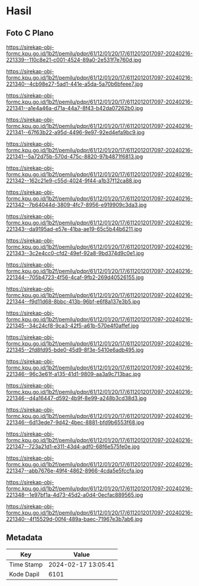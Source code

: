 # Hasil

## Foto C Plano

https://sirekap-obj-formc.kpu.go.id/1b2f/pemilu/pdpr/61/12/01/20/17/6112012017097-20240216-221339--110c8e21-c001-4524-89a0-2e531f7e760d.jpg

https://sirekap-obj-formc.kpu.go.id/1b2f/pemilu/pdpr/61/12/01/20/17/6112012017097-20240216-221340--4cb98e27-5ad1-441e-a5da-5a70b6bfeee7.jpg

https://sirekap-obj-formc.kpu.go.id/1b2f/pemilu/pdpr/61/12/01/20/17/6112012017097-20240216-221341--a1e4a46a-d71a-44a7-8f43-b42da07262b0.jpg

https://sirekap-obj-formc.kpu.go.id/1b2f/pemilu/pdpr/61/12/01/20/17/6112012017097-20240216-221341--67f63b22-a95d-4496-9e97-92ed4efa9bc9.jpg

https://sirekap-obj-formc.kpu.go.id/1b2f/pemilu/pdpr/61/12/01/20/17/6112012017097-20240216-221341--5a72d75b-570d-475c-8820-97b4871f6813.jpg

https://sirekap-obj-formc.kpu.go.id/1b2f/pemilu/pdpr/61/12/01/20/17/6112012017097-20240216-221342--162c21e9-c55d-4024-9f44-a1b37f12ca88.jpg

https://sirekap-obj-formc.kpu.go.id/1b2f/pemilu/pdpr/61/12/01/20/17/6112012017097-20240216-221342--7b64044d-3809-4fc7-8956-e919909c3da3.jpg

https://sirekap-obj-formc.kpu.go.id/1b2f/pemilu/pdpr/61/12/01/20/17/6112012017097-20240216-221343--da9195ad-e57e-41ba-ae19-65c5b44b6211.jpg

https://sirekap-obj-formc.kpu.go.id/1b2f/pemilu/pdpr/61/12/01/20/17/6112012017097-20240216-221343--3c2e4cc0-cfd2-49ef-92a8-9bd374d9c0e1.jpg

https://sirekap-obj-formc.kpu.go.id/1b2f/pemilu/pdpr/61/12/01/20/17/6112012017097-20240216-221344--705b4723-4f56-4caf-9fb2-269d40526155.jpg

https://sirekap-obj-formc.kpu.go.id/1b2f/pemilu/pdpr/61/12/01/20/17/6112012017097-20240216-221344--f9d11d68-8bbc-413b-96bf-e6f8a137e3b5.jpg

https://sirekap-obj-formc.kpu.go.id/1b2f/pemilu/pdpr/61/12/01/20/17/6112012017097-20240216-221345--34c24cf8-9ca3-42f5-a61b-570e4f0affef.jpg

https://sirekap-obj-formc.kpu.go.id/1b2f/pemilu/pdpr/61/12/01/20/17/6112012017097-20240216-221345--2fd8fd95-bde0-45d9-8f3e-5410e6adb495.jpg

https://sirekap-obj-formc.kpu.go.id/1b2f/pemilu/pdpr/61/12/01/20/17/6112012017097-20240216-221346--96c3e61f-a135-41d1-9809-aa3a9c713bac.jpg

https://sirekap-obj-formc.kpu.go.id/1b2f/pemilu/pdpr/61/12/01/20/17/6112012017097-20240216-221346--d4a16447-d592-4b9f-8e99-a248b3cd38d3.jpg

https://sirekap-obj-formc.kpu.go.id/1b2f/pemilu/pdpr/61/12/01/20/17/6112012017097-20240216-221346--6d13ede7-9d42-4bec-8881-bfd9b6553f68.jpg

https://sirekap-obj-formc.kpu.go.id/1b2f/pemilu/pdpr/61/12/01/20/17/6112012017097-20240216-221347--723a21d1-e311-43d4-adf0-68f6e575fe0e.jpg

https://sirekap-obj-formc.kpu.go.id/1b2f/pemilu/pdpr/61/12/01/20/17/6112012017097-20240216-221347--abb7676e-49f4-4862-8966-4cda5e5fccfa.jpg

https://sirekap-obj-formc.kpu.go.id/1b2f/pemilu/pdpr/61/12/01/20/17/6112012017097-20240216-221348--1e97bf1a-4d73-45d2-a0d4-0ecfac889565.jpg

https://sirekap-obj-formc.kpu.go.id/1b2f/pemilu/pdpr/61/12/01/20/17/6112012017097-20240216-221340--4f15529d-00f4-489a-baec-71967e3b7ab6.jpg


## Metadata

| Key        | Value               |
| ---------- | ------------------- |
| Time Stamp | 2024-02-17 13:05:41 |
| Kode Dapil | 6101                |



